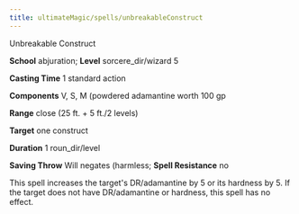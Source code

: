 ```yaml
---
title: ultimateMagic/spells/unbreakableConstruct
---
```

Unbreakable Construct

**School** abjuration; **Level** sorcere_dir/wizard 5

**Casting Time** 1 standard action

**Components** V, S, M (powdered adamantine worth 100 gp

**Range** close (25 ft. + 5 ft./2 levels)

**Target** one construct

**Duration** 1 roun_dir/level

**Saving Throw** Will negates (harmless; **Spell Resistance** no

This spell increases the target's DR/adamantine by 5 or its hardness by 5. If the target does not have DR/adamantine or hardness, this spell has no effect.

